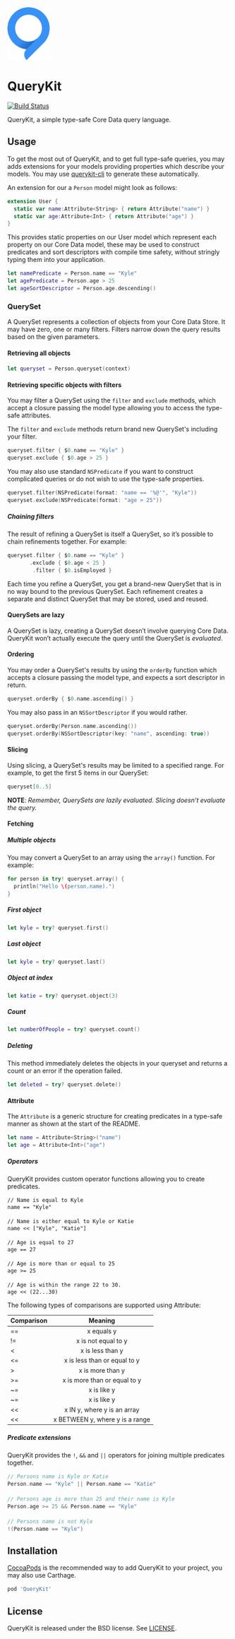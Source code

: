 <img src="QueryKit.png" width=96 height=120 alt="QueryKit Logo" />

# QueryKit

[![Build Status](http://img.shields.io/travis/QueryKit/QueryKit/master.svg?style=flat)](https://travis-ci.org/QueryKit/QueryKit)

QueryKit, a simple type-safe Core Data query language.

## Usage

To get the most out of QueryKit, and to get full type-safe queries, you may
adds extensions for your models providing properties which describe your
models. You may use [querykit-cli](https://github.com/QueryKit/querykit-cli)
to generate these automatically.

An extension for our a `Person` model might look as follows:

```swift
extension User {
  static var name:Attribute<String> { return Attribute("name") }
  static var age:Attribute<Int> { return Attribute("age") }
}
```

This provides static properties on our User model which represent each property
on our Core Data model, these may be used to construct predicates and sort
descriptors with compile time safety, without stringly typing them
into your application.

```swift
let namePredicate = Person.name == "Kyle"
let agePredicate = Person.age > 25
let ageSortDescriptor = Person.age.descending()
```

### QuerySet

A QuerySet represents a collection of objects from your Core Data Store.
It may have zero, one or many filters. Filters narrow down the query
results based on the given parameters.

#### Retrieving all objects

```swift
let queryset = Person.queryset(context)
```

#### Retrieving specific objects with filters

You may filter a QuerySet using the `filter` and `exclude` methods, which
accept a closure passing the model type allowing you to access the
type-safe attributes.

The `filter` and `exclude` methods return brand new QuerySet's including your filter.

```swift
queryset.filter { $0.name == "Kyle" }
queryset.exclude { $0.age > 25 }
```

You may also use standard `NSPredicate` if you want to construct complicated
queries or do not wish to use the type-safe properties.

```swift
queryset.filter(NSPredicate(format: "name == '%@'", "Kyle"))
queryset.exclude(NSPredicate(format: "age > 25"))
```

##### Chaining filters

The result of refining a QuerySet is itself a QuerySet, so it’s possible
to chain refinements together. For example:

```swift
queryset.filter { $0.name == "Kyle" }
       .exclude { $0.age < 25 }
        .filter { $0.isEmployed }
```

Each time you refine a QuerySet, you get a brand-new QuerySet that is in
no way bound to the previous QuerySet. Each refinement creates a separate
and distinct QuerySet that may be stored, used and reused.

#### QuerySets are lazy

A QuerySet is lazy, creating a QuerySet doesn’t involve querying
Core Data. QueryKit won’t actually execute the query until the
QuerySet is *evaluated*.

#### Ordering

You may order a QuerySet's results by using the `orderBy` function which
accepts a closure passing the model type, and expects a sort descriptor in
return.

```swift
queryset.orderBy { $0.name.ascending() }
```

You may also pass in an `NSSortDescriptor` if you would rather.

```swift
queryset.orderBy(Person.name.ascending())
queryset.orderBy(NSSortDescriptor(key: "name", ascending: true))
```

#### Slicing

Using slicing, a QuerySet's results may be limited to a specified range. For
example, to get the first 5 items in our QuerySet:

```swift
queryset[0..5]
```

**NOTE**: *Remember, QuerySets are lazily evaluated. Slicing doesn’t evaluate the query.*

#### Fetching

##### Multiple objects

You may convert a QuerySet to an array using the `array()` function. For example:

```swift
for person in try! queryset.array() {
  println("Hello \(person.name).")
}
```

##### First object

```swift
let kyle = try? queryset.first()
```

##### Last object

```swift
let kyle = try? queryset.last()
```

##### Object at index

```swift
let katie = try? queryset.object(3)
```

##### Count

```swift
let numberOfPeople = try? queryset.count()
```

##### Deleting

This method immediately deletes the objects in your queryset and returns a
count or an error if the operation failed.

```swift
let deleted = try? queryset.delete()
```

#### Attribute

The `Attribute` is a generic structure for creating predicates in a
type-safe manner as shown at the start of the README.

```swift
let name = Attribute<String>("name")
let age = Attribute<Int>("age")
```

##### Operators

QueryKit provides custom operator functions allowing you to create predicates.

```
// Name is equal to Kyle
name == "Kyle"

// Name is either equal to Kyle or Katie
name << ["Kyle", "Katie"]

// Age is equal to 27
age == 27

// Age is more than or equal to 25
age >= 25

// Age is within the range 22 to 30.
age << (22...30)
```

The following types of comparisons are supported using Attribute:

| Comparison | Meaning |
| ------- |:--------:|
| == | x equals y |
| != | x is not equal to y |
| < | x is less than y |
| <= | x is less than or equal to y |
| > | x is more than y |
| >= | x is more than or equal to y |
| ~= | x is like y |
| ~= | x is like y |
| << | x IN y, where y is an array |
| << | x BETWEEN y, where y is a range |

##### Predicate extensions

QueryKit provides the `!`, `&&` and `||` operators for joining multiple predicates together.

```swift
// Persons name is Kyle or Katie
Person.name == "Kyle" || Person.name == "Katie"

// Persons age is more than 25 and their name is Kyle
Person.age >= 25 && Person.name == "Kyle"

// Persons name is not Kyle
!(Person.name == "Kyle")
```

## Installation

[CocoaPods](http://cocoapods.org) is the recommended way to add QueryKit to
your project, you may also use Carthage.

```ruby
pod 'QueryKit'
```

## License

QueryKit is released under the BSD license. See [LICENSE](LICENSE).

